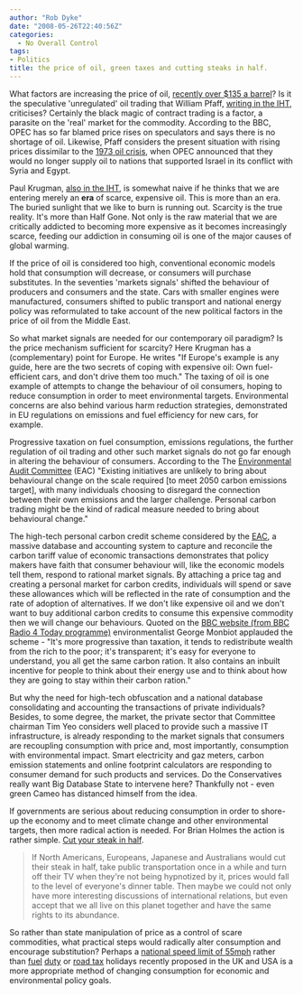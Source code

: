 ```yaml
---
author: "Rob Dyke"
date: "2008-05-26T22:40:56Z"
categories:
  - No Overall Control
tags:
- Politics
title: the price of oil, green taxes and cutting steaks in half.
---
```

What factors are increasing the price of oil, [recently over $135 a barrel](http://news.bbc.co.uk/1/hi/business/7414093.stm "BBC article")? Is it the speculative 'unregulated' oil trading that William Pfaff, [writing in the IHT](http://www.iht.com/articles/2008/05/23/opinion/edpfaff.php "International Herald Tribune"), criticises? Certainly the black magic of contract trading is a factor, a parasite on the 'real' market for the commodity. According to the BBC, OPEC has so far blamed price rises on speculators and says there is no shortage of oil. Likewise, Pfaff considers the present situation with rising prices dissimilar to the [1973 oil crisis](http://en.wikipedia.org/wiki/1973_oil_crisis "Wikipedia entry"), when OPEC announced that they would no longer supply oil to nations that supported Israel in its conflict with Syria and Egypt.

Paul Krugman, [also in the IHT](http://www.iht.com/articles/2008/05/19/opinion/edkrugman.php "International Herald Tribune"), is somewhat naive if he thinks that we are entering merely an **era** of scarce, expensive oil. This is more than an era. The buried sunlight that we like to burn is running out. Scarcity is the true reality. It's more than Half Gone. Not only is the raw material that we are critically addicted to becoming more expensive as it becomes increasingly scarce, feeding our addiction in consuming oil is one of the major causes of global warming.

<!--more-->


  
If the price of oil is considered too high, conventional economic models hold that consumption will decrease, or consumers will purchase substitutes. In the seventies 'markets signals' shifted the behaviour of producers and consumers and the state. Cars with smaller engines were manufactured, consumers shifted to public transport and national energy policy was reformulated to take account of the new political factors in the price of oil from the Middle East.

So what market signals are needed for our contemporary oil paradigm? Is the price mechanism sufficient for scarcity? Here Krugman has a (complementary) point for Europe. He writes "If Europe's example is any guide, here are the two secrets of coping with expensive oil: Own fuel-efficient cars, and don't drive them too much." The taxing of oil is one example of attempts to change the behaviour of oil consumers, hoping to reduce consumption in order to meet environmental targets. Environmental concerns are also behind various harm reduction strategies, demonstrated in EU regulations on emissions and fuel efficiency for new cars, for example.

Progressive taxation on fuel consumption, emissions regulations, the further regulation of oil trading and other such market signals do not go far enough in altering the behaviour of consumers. According to the The [Environmental Audit Committee](http://www.parliament.uk/eacom/ "House of Commons Select Committee on Environmental Audit") (EAC) "Existing initiatives are unlikely to bring about behavioural change on the scale required [to meet 2050 carbon emissions target], with many individuals choosing to disregard the connection between their own emissions and the larger challenge. Personal carbon trading might be the kind of radical measure needed to bring about behavioural change."

The high-tech personal carbon credit scheme considered by the [EAC](http://www.publications.parliament.uk/pa/cm200708/cmselect/cmenvaud/565/56503.htm "House of Commons Select Committee on Environmental Audit"), a massive database and accounting system to capture and reconcile the carbon tariff value of economic transactions demonstrates that policy makers have faith that consumer behaviour will, like the economic models tell them, respond to rational market signals. By attaching a price tag and creating a personal market for carbon credits, individuals will spend or save these allowances which will be reflected in the rate of consumption and the rate of adoption of alternatives. If we don't like expensive oil and we don't want to buy additional carbon credits to consume this expensive commodity then we will change our behaviours. Quoted on the [BBC website (from BBC Radio 4 Today programme)](http://news.bbc.co.uk/1/hi/uk_politics/7419724.stm "BBC website") environmentalist George Monbiot applauded the scheme - "It's more progressive than taxation, it tends to redistribute wealth from the rich to the poor; it's transparent; it's easy for everyone to understand, you all get the same carbon ration. It also contains an inbuilt incentive for people to think about their energy use and to think about how they are going to stay within their carbon ration."

But why the need for high-tech obfuscation and a national database consolidating and accounting the transactions of private individuals? Besides, to some degree, the market, the private sector that Committee chairman Tim Yeo considers well placed to provide such a massive IT infrastructure, is already responding to the market signals that consumers are recoupling consumption with price and, most importantly, consumption with environmental impact. Smart electricity and gaz meters, carbon emission statements and online footprint calculators are responding to consumer demand for such products and services. Do the Conservatives really want Big Database State to intervene here? Thankfully not - even green Cameo has distanced himself from the idea.

If governments are serious about reducing consumption in order to shore-up the economy and to meet climate change and other environmental targets, then more radical action is needed. For Brian Holmes the action is rather simple. [Cut your steak in half](http://www.nettime.org/Lists-Archives/nettime-l-0805/msg00027.html "nettime mailing list").

> If North Americans, Europeans, Japanese and Australians would cut their steak in half, take public transportation once in a while and turn off their TV when they're not being hypnotized by it, prices would fall to the level of everyone's dinner table. Then maybe we could not only have more interesting discussions of international relations, but even accept that we all live on this planet together and have the same rights to its abundance.

So rather than state manipulation of price as a control of scare commodities, what practical steps would radically alter consumption and encourage substitution? Perhaps a [national speed limit of 55mph](http://blog.wired.com/cars/2008/05/with-gas-prices.html "article on Wired.com") rather than [fuel](http://news.bbc.co.uk/1/hi/business/7415880.stm "BBC article on UK fuel duty increases") [duty](http://blog.wired.com/cars/2008/04/gas-tax-holiday.html "article on Wired.com - tax break for cheap votes") or [road tax](http://news.bbc.co.uk/1/hi/uk/7420409.stm "BBC article - road tax hits poor drivers") holidays recently proposed in the UK and USA is a more appropriate method of changing consumption for economic and environmental policy goals.
